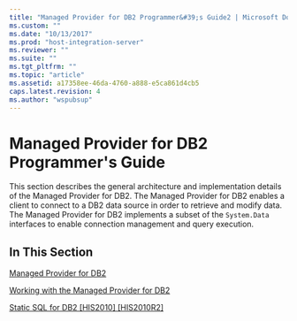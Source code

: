 ```yaml
---
title: "Managed Provider for DB2 Programmer&#39;s Guide2 | Microsoft Docs"
ms.custom: ""
ms.date: "10/13/2017"
ms.prod: "host-integration-server"
ms.reviewer: ""
ms.suite: ""
ms.tgt_pltfrm: ""
ms.topic: "article"
ms.assetid: a17358ee-46da-4760-a888-e5ca861d4cb5
caps.latest.revision: 4
ms.author: "wspubsup"
---
```

# Managed Provider for DB2 Programmer&#39;s Guide
This section describes the general architecture and implementation details of the Managed Provider for DB2. The Managed Provider for DB2 enables a client to connect to a DB2 data source in order to retrieve and modify data. The Managed Provider for DB2 implements a subset of the `System.Data` interfaces to enable connection management and query execution.  
  
## In This Section  
 [Managed Provider for DB2](../core/managed-provider-for-db2.md)  
  
 [Working with the Managed Provider for DB2](../core/working-with-the-managed-provider-for-db2.md)  
  
 [Static SQL for DB2 &#91;HIS2010&#93; &#91;HIS2010R2&#93;](http://msdn.microsoft.com/en-us/50e1c185-666b-4209-b68a-ce6c380b6f2c)